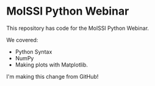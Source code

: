 # MolSSI Python Webinar

This repository has code for the MolSSI Python Webinar.

We covered:
* Python Syntax
* NumPy
* Making plots with Matplotlib.

I'm making this change from GitHub!
